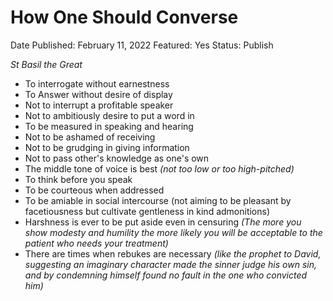 # How One Should Converse

Date Published: February 11, 2022
Featured: Yes
Status: Publish

*St Basil the Great*

- To interrogate without earnestness
- To Answer without desire of display
- Not to interrupt a profitable speaker
- Not to ambitiously desire to put a word in
- To be measured in speaking and hearing
- Not to be ashamed of receiving
- Not to be grudging in giving information
- Not to pass other's knowledge as one's own
- The middle tone of voice is best *(not too low or too high-pitched)*
- To think before you speak
- To be courteous when addressed
- To be amiable in social intercourse (not aiming to be pleasant by facetiousness but cultivate gentleness in kind admonitions)
- Harshness is ever to be put aside even in censuring *(The more you show modesty and humility the more likely you will be acceptable to the patient who needs your treatment)*
- There are times when rebukes are necessary *(like the prophet to David, suggesting an imaginary character made the sinner judge his own sin, and by condemning himself found no fault in the one who convicted him)*